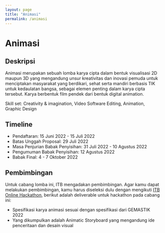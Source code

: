 ```yaml
---
layout: page
title: "Animasi"
permalink: /animasi
---
```


# Animasi

## Deskripsi
Animasi merupakan sebuah lomba karya cipta dalam bentuk visualisasi 2D maupun 3D yang mengandung unsur kreativitas dan inovasi pemuda untuk menciptakan masyarakat yang berdikari, sehat serta mandiri berbasis TIK untuk kedaulatan bangsa, sebagai elemen penting dalam karya cipta tersebut.
Karya berbentuk film pendek dari bentuk digital animation.

Skill set: Creativity & imagination, Video Software Editing, Animation, Graphic Design

## Timeline
- Pendaftaran: 15 Juni 2022 - 15 Juli 2022
- Batas Unggah Proposal: 29 Juli 2022
- Masa Penjurian Babak Penyisihan: 31 Juli 2022 - 10 Agustus 2022
- Pengumuman Babak Penyisihan: 12 Agustus 2022
- Babak Final: 4 - 7 Oktober 2022

## Pembimbingan

Untuk cabang lomba ini, ITB mengadakan pembimbingan. Agar kamu dapat melakukan pembimbingan, kamu harus diseleksi dulu dengan mengikuti [ITB Online Hackathon](hackathon), berikut adalah deliverable untuk hackathon pada cabang ini: 

- Spesifikasi karya animasi sesuai dengan spesifikasi dari GEMASTIK 2022
- Yang dikumpulkan adalah Animatic Storyboard yang mengandung ide penceritaan dan desain visual
